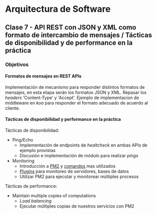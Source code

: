 # Arquitectura de Software
## Clase 7 - API REST con JSON y XML como formato de intercambio de mensajes / Tácticas de disponibilidad y de performance en la práctica
### Objetivos

#### Formatos de mensajes en REST APIs

Implementación de mecanismo para responder distintos formatos de mensajes, en esta etapa serán los formatos JSON y XML.
Repasar los *headers* 'Content-Type' y 'Accept'.
Ejemplo de implementacion de middleware en *koa* para responder el formato adecuado de acuerdo al cliente.

#### Tácticas de disponibilidad y performance en la práctica

Tácticas de disponibilidad:

* Ping/Echo
	* Implementación de endpoints de *healtcheck* en ambas APIs de ejemplo provistas
	* Discusión e implementación de módulo para realizar *pings*
* Monitoring
	* Introducción a [PM2](http://pm2.keymetrics.io/docs/usage/quick-start/) y [comandos](http://pm2.keymetrics.io/docs/usage/quick-start/#cheat-sheet) mas utilizados
	* [Plugins](https://pm2.io/doc/en/plus/guide/modules/) para monitoreo de servidores, bases de datos
	* Utilizar PM2 para ejecutar y monitorear múltiples procesos

Tácticas de performance:

* Maintain multiple copies of computations
	* *Load balancing*
	* Ejecutar múltiples copias de nuestros servicios con PM2



